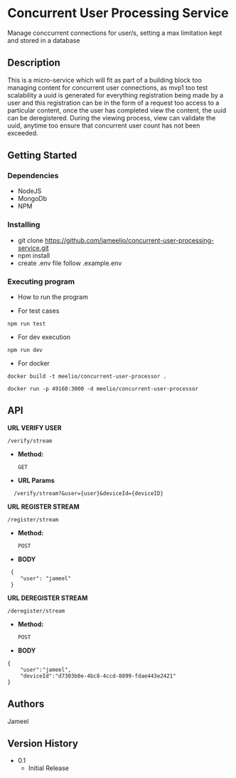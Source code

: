 # Concurrent User Processing Service

Manage conccurrent connections for user/s, setting a max limitation kept and stored in a database

## Description

This is a micro-service which will fit as part of a building block too managing content for concurrent user connections, as mvp1 too test
scalability a uuid is generated for everything registration being made by a user and this registration can be in the form of
a request too access to a particular content, once the user has completed view the content, the uuid can be deregistered. During the viewing process, view can validate the uuid, anytime too ensure that concurrent user count has not been exceeded.

## Getting Started

### Dependencies

* NodeJS
* MongoDb
* NPM

### Installing

* git clone https://github.com/jameelio/concurrent-user-processing-service.git 
* npm install
* create .env file follow .example.env

### Executing program

* How to run the program

* For test cases
```
npm run test
```
* For dev execution
```
npm run dev
```

* For docker
```
docker build -t meelio/concurrent-user-processor .
```
```
docker run -p 49160:3000 -d meelio/concurrent-user-processor
```


## API 

 **URL VERIFY USER**

    /verify/stream

* **Method:**

  `GET`
  
*  **URL Params**
```
  /verify/stream?&user={user}&deviceId={deviceID}
```

 **URL REGISTER STREAM**

    /register/stream

* **Method:**

  `POST`
  
*  **BODY**

```
 {
	"user": "jameel"
 }
```


 **URL DEREGISTER STREAM**

    /deregister/stream

* **Method:**

  `POST`
  
*  **BODY**

```
{
	"user":"jameel",
	"deviceId":"d7303b0e-4bc8-4ccd-8899-fdae443e2421"
}
```


## Authors
Jameel 

## Version History

* 0.1
    * Initial Release
